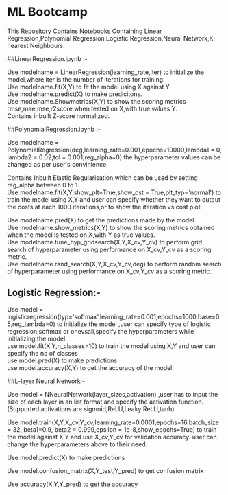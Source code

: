 # ML Bootcamp

This Repository Contains Notebooks Containing Linear Regression,Polynomial Regression,Logistic Regression,Neural Network,K-nearest Neighbours.

##LinearRegression.ipynb :-

Use modelname = LinearRegression(learning_rate,iter) to initialize the model,where iter is the number of iterations for training.  
Use modelname.fit(X,Y) to fit the model using X against Y.   
Use modelname.predict(X) to make predicitons.   
Use modelname.Showmetrics(X,Y) to show the scoring metrics rmse,mae,mse,r2score when tested on X,with true values Y.   
Contains inbuilt Z-score normalized.  

##PolynomialRegression.ipynb :-

Use modelname = PolynomialRegression(deg,learning_rate=0.001,epochs=10000,lambda1 = 0, lambda2 = 0.02,tol = 0.001,reg_alpha=0) the hyperparameter values can be changed as per user's convinience.   

Contains Inbuilt Elastic Regularisation,which can be used by setting reg_alpha between 0 to 1.   
 Use modelname.fit(X,Y,show_plt=True,show_cst = True,plt_typ='normal') to train the model using X,Y 
 and user can specify whether they want to output the costs at each 1000 iterations,or to show the iteration vs cost plot.   
 
 Use modelname.pred(X) to get the predictions made by the model.  
 Use modelname.show_metrics(X,Y) to show the scoring metrics obtained when the model is tested on X,with Y as true values.  
 Use modelname.tune_hyp_gridsearch(X,Y,X_cv,Y_cv) to perform grid search of hyperparameter using performance on X_cv,Y_cv as a scoring metric.  
 Use modelname.rand_search(X,Y,X_cv,Y_cv,deg) to perform random search of hyperparameter using performance on X_cv,Y_cv as a scoring metric.  
 
 
## Logistic Regression:-
 
 Use model = logisticregression(typ='softmax',learning_rate=0.001,epochs=1000,base=0.5,reg_lambda=0) to initialize the model ,user can specify type of logistic regression,softmax or onevsall,specify the hyperparameters while initializing the model.   
 use model.fit(X,Y,n_classes=10) to train the model using X,Y and user can specify the no of classes   
 use model.pred(X) to make predictions   
 use model.accuracy(X,Y) to get the accuracy of the model.   
 
 ##L-layer Neural Network:- 
 
 Use model = NNeuralNetwork(layer_sizes,activation) ,user has to input the size of each layer in an list format,and specify the activation function.(Supported activations are sigmoid,ReLU,Leaky ReLU,tanh)
 
 Use model.train(X,Y,X_cv,Y_cv,learning_rate=0.0001,epochs=16,batch_size = 32, beta1=0.9, beta2 = 0.999,epsilon = 1e-8,show_epochs=True) to train the model against X,Y and use X_cv,Y_cv for validation accuracy. user can change the hyperparameters above to their need.
 
 Use model.predict(X) to make predictions
 
 Use model.confusion_matrix(X,Y_test,Y_pred) to get confusion matrix
 
 Use accuracy(X,Y,Y_pred) to get the accuracy
 
